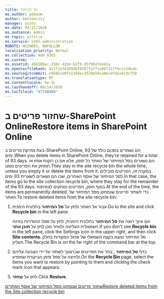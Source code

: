 ```yaml
---
title: סל המיחזור
ms.author: pebaum
author: bentoncity
manager: scotv
ms.date: 04/21/2020
ms.audience: Admin
ms.topic: article
ms.service: o365-administration
ROBOTS: NOINDEX, NOFOLLOW
localization_priority: Normal
ms.collection: Adm_O365
ms.custom: ''
ms.assetid: 456586ec-330c-41be-b2f9-65f9947eb41a
ms.openlocfilehash: 417f1e343b94bf0397fa7fce067317f9ccc24bab
ms.sourcegitcommit: c6692ce0fa1358ec3529e59ca0ecdfdea4cdc759
ms.translationtype: MT
ms.contentlocale: he-IL
ms.lasthandoff: 09/14/2020
ms.locfileid: "47740980"
---
```

# <a name="restore-items-in-sharepoint-online"></a><span data-ttu-id="694a1-102">שחזור פריטים ב-SharePoint Online</span><span class="sxs-lookup"><span data-stu-id="694a1-102">Restore items in SharePoint Online</span></span>

<span data-ttu-id="694a1-103">בעת מחיקת פריטים ב-SharePoint Online, הם נשמרים בסכום כולל של 93 ימים.</span><span class="sxs-lookup"><span data-stu-id="694a1-103">When you delete items in SharePoint Online, they're retained for a total of 93 days.</span></span> <span data-ttu-id="694a1-104">הם נשארים בסל המיחזור של האתר כל הזמן, אלא אם כן רוקנת אותו או תמחק את הפריטים ממנו.</span><span class="sxs-lookup"><span data-stu-id="694a1-104">They stay in the site recycle bin the whole time, unless you empty it or delete the items from it.</span></span> <span data-ttu-id="694a1-105">במקרה זה, הפריטים מובילים לסל המיחזור של אוסף האתרים, שבו הם נשארים לשארית 93 ימים.</span><span class="sxs-lookup"><span data-stu-id="694a1-105">In that case, the items go to the site collection recycle bin, where they stay for the remainder of the 93 days.</span></span> <span data-ttu-id="694a1-106">בסוף הזמן, הפריטים נמחקים לצמיתות.</span><span class="sxs-lookup"><span data-stu-id="694a1-106">At the end of the time, the items are permanently deleted.</span></span> <span data-ttu-id="694a1-107">כדי לשחזר פריטים שנמחקו מסל המיחזור של האתר:</span><span class="sxs-lookup"><span data-stu-id="694a1-107">To restore deleted items from the site recycle bin:</span></span>
  
1. <span data-ttu-id="694a1-108">עבור אל האתר ולחץ על **סל המיחזור** בחלונית הימנית.</span><span class="sxs-lookup"><span data-stu-id="694a1-108">Go to the site and click **Recycle bin** in the left pane.</span></span> 
    
    <span data-ttu-id="694a1-109">אם אינך רואה את **סל המיחזור** בחלונית הימנית, לחץ על סמל ההגדרות בפינה השמאלית העליונה ולאחר מכן לחץ על **תוכן אתר**.</span><span class="sxs-lookup"><span data-stu-id="694a1-109">If you don't see **Recycle bin** in the left pane, click the Settings icon in the upper right, and then click **Site contents**.</span></span> <span data-ttu-id="694a1-110">סל המיחזור נמצא בקצה השמאלי של סרגל הפקודות בחלק העליון.</span><span class="sxs-lookup"><span data-stu-id="694a1-110">The Recycle Bin is on the far right of the command bar at the top.</span></span>
    
2. <span data-ttu-id="694a1-111">בדף **סל המיחזור** , בחר את הפריטים שברצונך לשחזר על-ידי הצבעה עליהם ולחיצה על סמל סימן הביקורת שמופיע.</span><span class="sxs-lookup"><span data-stu-id="694a1-111">On the **Recycle Bin** page, select the items you want to restore by pointing to them and clicking the check mark icon that appears.</span></span> 
    
3. <span data-ttu-id="694a1-112">לחץ על **שחזר**.</span><span class="sxs-lookup"><span data-stu-id="694a1-112">Click **Restore**.</span></span>
    
[<span data-ttu-id="694a1-113">שחזור פריטים שנמחקו מסל המיחזור של אוסף האתרים</span><span class="sxs-lookup"><span data-stu-id="694a1-113">Restore deleted items from the Site collection recycle bin</span></span>](https://go.microsoft.com/fwlink/?linkid=866439)
  

